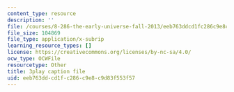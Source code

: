 ```yaml
---
content_type: resource
description: ''
file: /courses/8-286-the-early-universe-fall-2013/eeb763ddcd1fc286c9e8c9d83f553f57_moyD_yeviMY.srt
file_size: 104869
file_type: application/x-subrip
learning_resource_types: []
license: https://creativecommons.org/licenses/by-nc-sa/4.0/
ocw_type: OCWFile
resourcetype: Other
title: 3play caption file
uid: eeb763dd-cd1f-c286-c9e8-c9d83f553f57
---
```

